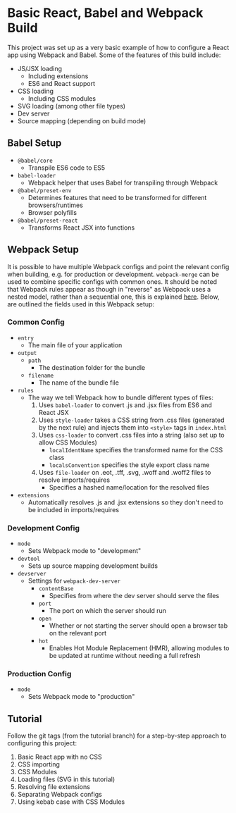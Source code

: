 # Basic React, Babel and Webpack Build

This project was set up as a very basic example of how to configure a React app using Webpack and Babel. Some of the features of this build include:

- JS/JSX loading
  - Including extensions
  - ES6 and React support
- CSS loading
  - Including CSS modules
- SVG loading (among other file types)
- Dev server
- Source mapping (depending on build mode)

## Babel Setup

- `@babel/core`
  - Transpile ES6 code to ES5
- `babel-loader`
  - Webpack helper that uses Babel for transpiling through Webpack
- `@babel/preset-env`
  - Determines features that need to be transformed for different browsers/runtimes
  - Browser polyfills
- `@babel/preset-react`
  - Transforms React JSX into functions

## Webpack Setup

It is possible to have multiple Webpack configs and point the relevant config when building, e.g. for production or development. `webpack-merge` can be used to combine specific configs with common ones. It should be noted that Webpack rules appear as though in "reverse" as Webpack uses a nested model, rather than a sequential one, this is explained [here](https://stackoverflow.com/questions/43472333/webpack-2-loaders-declared-in-reverse). Below, are outlined the fields used in this Webpack setup:

### Common Config

- `entry`
  - The main file of your application
- `output`
  - `path`
    - The destination folder for the bundle
  - `filename`
    - The name of the bundle file
- `rules`
  - The way we tell Webpack how to bundle different types of files:
    1. Uses `babel-loader` to convert .js and .jsx files from ES6 and React JSX
    2. Uses `style-loader` takes a CSS string from .css files (generated by the next rule) and injects them into `<style>` tags in `index.html`
    3. Uses `css-loader` to convert .css files into a string (also set up to allow CSS Modules)
        - `localIdentName` specifies the transformed name for the CSS class
        - `localsConvention` specifies the style export class name
    4. Uses `file-loader` on .eot, .tff, .svg, .woff and .woff2 files to resolve imports/requires
        - Specifies a hashed name/location for the resolved files
- `extensions`
  - Automatically resolves .js and .jsx extensions so they don't need to be included in imports/requires

### Development Config

- `mode`
  - Sets Webpack mode to "development"
- `devtool`
  - Sets up source mapping development builds
- `devserver`
  - Settings for `webpack-dev-server`
    - `contentBase`
      - Specifies from where the dev server should serve the files
    - `port`
      - The port on which the server should run
    - `open`
      - Whether or not starting the server should open a browser tab on the relevant port
    - `hot`
      - Enables Hot Module Replacement (HMR), allowing modules to be updated at runtime without needing a full refresh

### Production Config

- `mode`
  - Sets Webpack mode to "production"

## Tutorial

Follow the git tags (from the tutorial branch) for a step-by-step approach to configuring this project:

1. Basic React app with no CSS
2. CSS importing
3. CSS Modules
4. Loading files (SVG in this tutorial)
5. Resolving file extensions
6. Separating Webpack configs
7. Using kebab case with CSS Modules
